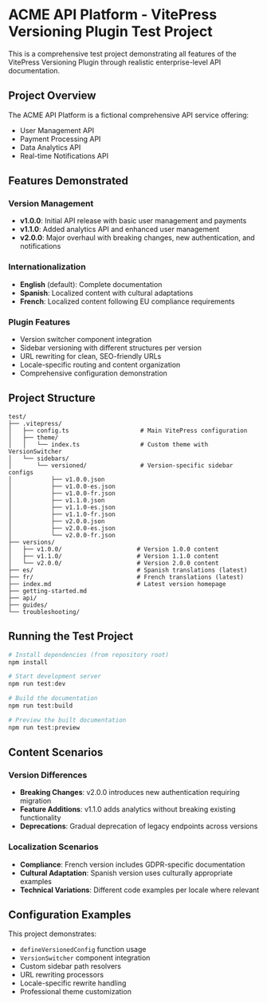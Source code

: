 # ACME API Platform - VitePress Versioning Plugin Test Project

This is a comprehensive test project demonstrating all features of the VitePress Versioning Plugin through realistic enterprise-level API documentation.

## Project Overview

The ACME API Platform is a fictional comprehensive API service offering:
- User Management API
- Payment Processing API  
- Data Analytics API
- Real-time Notifications API

## Features Demonstrated

### Version Management
- **v1.0.0**: Initial API release with basic user management and payments
- **v1.1.0**: Added analytics API and enhanced user management
- **v2.0.0**: Major overhaul with breaking changes, new authentication, and notifications

### Internationalization
- **English** (default): Complete documentation
- **Spanish**: Localized content with cultural adaptations
- **French**: Localized content following EU compliance requirements

### Plugin Features
- Version switcher component integration
- Sidebar versioning with different structures per version
- URL rewriting for clean, SEO-friendly URLs
- Locale-specific routing and content organization
- Comprehensive configuration demonstration

## Project Structure

```
test/
├── .vitepress/
│   ├── config.ts                    # Main VitePress configuration
│   ├── theme/
│   │   └── index.ts                 # Custom theme with VersionSwitcher
│   └── sidebars/
│       └── versioned/               # Version-specific sidebar configs
│           ├── v1.0.0.json
│           ├── v1.0.0-es.json
│           ├── v1.0.0-fr.json
│           ├── v1.1.0.json
│           ├── v1.1.0-es.json
│           ├── v1.1.0-fr.json
│           ├── v2.0.0.json
│           ├── v2.0.0-es.json
│           └── v2.0.0-fr.json
├── versions/
│   ├── v1.0.0/                     # Version 1.0.0 content
│   ├── v1.1.0/                     # Version 1.1.0 content
│   └── v2.0.0/                     # Version 2.0.0 content
├── es/                             # Spanish translations (latest)
├── fr/                             # French translations (latest)
├── index.md                        # Latest version homepage
├── getting-started.md
├── api/
├── guides/
└── troubleshooting/
```

## Running the Test Project

```bash
# Install dependencies (from repository root)
npm install

# Start development server
npm run test:dev

# Build the documentation
npm run test:build

# Preview the built documentation
npm run test:preview
```

## Content Scenarios

### Version Differences
- **Breaking Changes**: v2.0.0 introduces new authentication requiring migration
- **Feature Additions**: v1.1.0 adds analytics without breaking existing functionality
- **Deprecations**: Gradual deprecation of legacy endpoints across versions

### Localization Scenarios
- **Compliance**: French version includes GDPR-specific documentation
- **Cultural Adaptation**: Spanish version uses culturally appropriate examples
- **Technical Variations**: Different code examples per locale where relevant

## Configuration Examples

This project demonstrates:
- `defineVersionedConfig` function usage
- `VersionSwitcher` component integration
- Custom sidebar path resolvers
- URL rewriting processors
- Locale-specific rewrite handling
- Professional theme customization